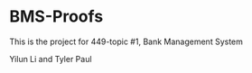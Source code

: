 # BMS-Proofs

This is the project for 449-topic #1, Bank Management System

Yilun Li and Tyler Paul
